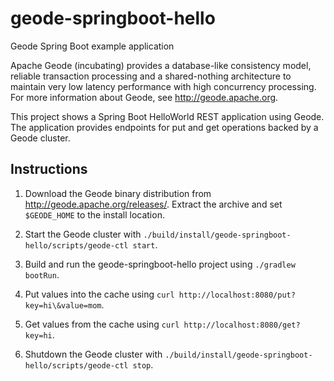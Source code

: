 # geode-springboot-hello
Geode Spring Boot example application

Apache Geode (incubating) provides a database-like consistency model, reliable transaction processing and a shared-nothing architecture to maintain very low latency performance with high concurrency processing. For more information about Geode, see http://geode.apache.org.

This project shows a Spring Boot HelloWorld REST application using Geode.  The application provides endpoints for put and get operations backed by a Geode cluster.

## Instructions

1. Download the Geode binary distribution from http://geode.apache.org/releases/.  Extract the archive and set `$GEODE_HOME` to the install location.

2. Start the Geode cluster with `./build/install/geode-springboot-hello/scripts/geode-ctl start`.

2. Build and run the geode-springboot-hello project using `./gradlew bootRun`.

3. Put values into the cache using `curl http://localhost:8080/put?key=hi\&value=mom`.

4. Get values from the cache using `curl http://localhost:8080/get?key=hi`.

5. Shutdown the Geode cluster with `./build/install/geode-springboot-hello/scripts/geode-ctl stop`.
